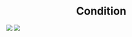 <h1 align="center"> Condition </h1>
<img src="https://user-images.githubusercontent.com/25712677/58435330-2eb1cd00-8064-11e9-8cad-7ff2ff261506.png" style="max-width:100%;">
<img src="https://user-images.githubusercontent.com/25712677/58435331-2fe2fa00-8064-11e9-9101-a5df701d2508.png" style="max-width:100%;">
